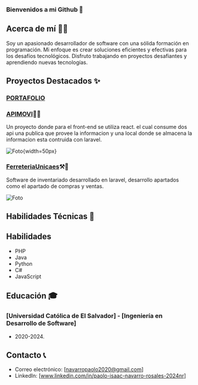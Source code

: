 ### Bienvenidos a mi Github 👋

## Acerca de mí 🧑‍💻

Soy un apasionado desarrollador de software con una sólida formación en programación. Mi enfoque es crear soluciones eficientes y efectivas para los desafíos tecnológicos. Disfruto trabajando en proyectos desafiantes y aprendiendo nuevas tecnologías.

## Proyectos Destacados ✨

### [PORTAFOLIO](https://paolonavarro.github.io/Portafolio/)
### [APIMOVI](https://github.com/PaoloNavarro/apiMovie)🎥🍿

Un proyecto donde para el front-end se utiliza react. el cual consume dos api una publica que provee la informacion y una local donde se almacena la informacion esta contruida con laravel.

![Foto](https://i.ibb.co/4dDN8HN/1.png){width=50px}
### [FerreteriaUnicaes](https://github.com/LuisVasquez23/inventario-laravel)⚒️🧰

Software de inventariado desarrollado en laravel, desarrollo apartados como el apartado de compras y ventas.

![Foto](https://i.ibb.co/j5PfmGC/image11.png)


## Habilidades Técnicas 📃

<section id="skills">
    <h2>Habilidades</h2>
    <div class="row">
        <!-- Primera fila, primera columna -->
        <div class="col-md-6">
            <div class="icon-list-container">
                <i class="fas fa-code"></i>
                <ul>
                    <li><i class="fab fa-php"></i> PHP</li>
                    <li><i class="fab fa-java"></i> Java</li>
                    <li><i class="fab fa-python"></i> Python</li>
                    <li><i class="fa-solid fa-hashtag"></i> C#</li>
                    <li><i class="fab fa-js"></i> JavaScript</li>
                </ul>
            </div>
        </div>

</section>

## Educación 🎓

### [Universidad Católica de El Salvador] - [Ingeniería en Desarrollo de Software]

- 2020-2024.

## Contacto 📞

- Correo electrónico: [navarropaolo2020@gmail.com]
- LinkedIn: [www.linkedin.com/in/paolo-isaac-navarro-rosales-2024nr]

